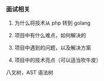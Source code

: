 ### 面试相关

1. 为什么将技术从 php 转到 golang

2. 项目中有什么难点，如何解决的

3. 项目中遇到的问题，以及解决方案

4. 项目中的技术亮点（可以适当吹牛皮）

八叉树，AST 语法树